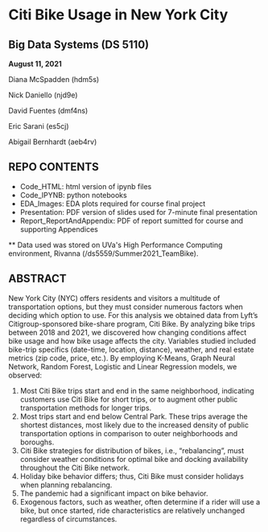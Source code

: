 # Citi Bike Usage in New York City
## Big Data Systems (DS 5110)
**August 11, 2021**

Diana McSpadden (hdm5s)

Nick Daniello (njd9e)

David Fuentes (dmf4ns)

Eric Sarani (es5cj)

Abigail Bernhardt (aeb4rv)

## REPO CONTENTS
* Code_HTML: html version of ipynb files
* Code_IPYNB: python notebooks
* EDA_Images: EDA plots required for course final project
* Presentation: PDF version of slides used for 7-minute final presentation
* Report_ReportAndAppendix: PDF of report sumitted for course and supporting Appendices

** Data used was stored on UVa's High Performance Computing environment, Rivanna (/ds5559/Summer2021_TeamBike).

## ABSTRACT
New York City (NYC) offers residents and visitors a multitude of transportation options, but they must consider numerous factors when deciding which option to use. For this analysis we obtained data from Lyft’s Citigroup-sponsored bike-share program, Citi Bike. By analyzing bike trips between 2018 and 2021, we discovered how changing conditions affect bike usage and how bike usage affects the city. Variables studied included bike-trip specifics (date-time, location, distance), weather, and real estate metrics (zip code, price, etc.). By employing K-Means, Graph Neural Network, Random Forest, Logistic and Linear Regression models, we observed:

1.	Most Citi Bike trips start and end in the same neighborhood, indicating customers use Citi Bike for short trips, or to augment other public transportation methods for longer trips.
2.	Most trips start and end below Central Park. These trips average the shortest distances, most likely due to the increased density of public transportation options in comparison to outer neighborhoods and boroughs.
3.	Citi Bike strategies for distribution of bikes, i.e., “rebalancing”, must consider weather conditions for optimal bike and docking availability throughout the Citi Bike network.
4.	Holiday bike behavior differs; thus, Citi Bike must consider holidays when planning rebalancing.
5.	The pandemic had a significant impact on bike behavior.
6.	Exogenous factors, such as weather, often determine if a rider will use a bike, but once started, ride characteristics are relatively unchanged regardless of circumstances.

